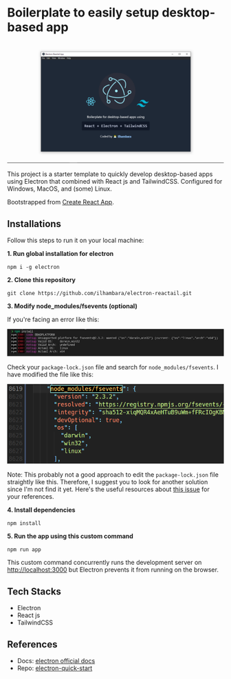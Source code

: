 # Boilerplate to easily setup desktop-based app

![](public/img/app-preview.png)

This project is a starter template to quickly develop desktop-based apps using Electron that combined with React js and TailwindCSS. Configured for Windows, MacOS, and (some) Linux.

Bootstrapped from [Create React App](https://github.com/facebook/create-react-app).

## Installations

Follow this steps to run it on your local machine:

**1. Run global installation for electron**

```
npm i -g electron
```

**2. Clone this repository**

```
git clone https://github.com/ilhambara/electron-reactail.git
```

**3. Modify node_modules/fsevents (optional)**

If you're facing an error like this:

![](public/img/error_fsevents.jpeg)

Check your `package-lock.json` file and search for `node_modules/fsevents`. I have modified the file like this:

![](public/img/fsevents-loc.png)

Note: This probably not a good approach to edit the `package-lock.json` file straightly like this. Therefore, I suggest you to look for another solution since I'm not find it yet. Here's the useful resources about [this issue](https://stackoverflow.com/questions/56103865/how-to-fix-unsupported-platform-for-fsevents1-2-9-wanted-osdarwin-arch) for your references.

**4. Install dependencies**

```
npm install
```

**5. Run the app using this custom command**

```
npm run app
```

This custom command concurrently runs the development server on [http://localhost:3000](http://localhost:3000) but Electron prevents it from running on the browser.

## Tech Stacks

- Electron
- React js
- TailwindCSS

## References

- Docs: [electron official docs](https://www.electronjs.org/docs/latest/)
- Repo: [electron-quick-start](https://github.com/electron/electron-quick-start)
